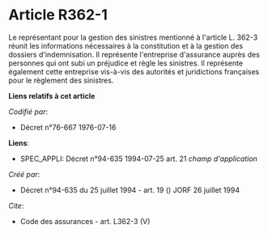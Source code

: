 # Article R362-1

Le représentant pour la gestion des sinistres mentionné à l'article L. 362-3 réunit les informations nécessaires à la
constitution et à la gestion des dossiers d'indemnisation. Il représente l'entreprise d'assurance auprès des personnes qui
ont subi un préjudice et règle les sinistres. Il représente également cette entreprise vis-à-vis des autorités et
juridictions françaises pour le règlement des sinistres.

**Liens relatifs à cet article**

_Codifié par_:

  - Décret n°76-667 1976-07-16

**Liens**:

  - SPEC_APPLI: Décret n°94-635 1994-07-25 art. 21 *champ d'application*

_Créé par_:

  - Décret n°94-635 du 25 juillet 1994 - art. 19 () JORF 26 juillet 1994

_Cite_:

  - Code des assurances - art. L362-3 (V)
